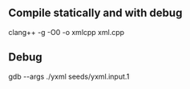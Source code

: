 ## Compile statically and with debug

  clang++ -g -O0 -o xmlcpp xml.cpp 
  
## Debug 
  gdb --args ./yxml seeds/yxml.input.1